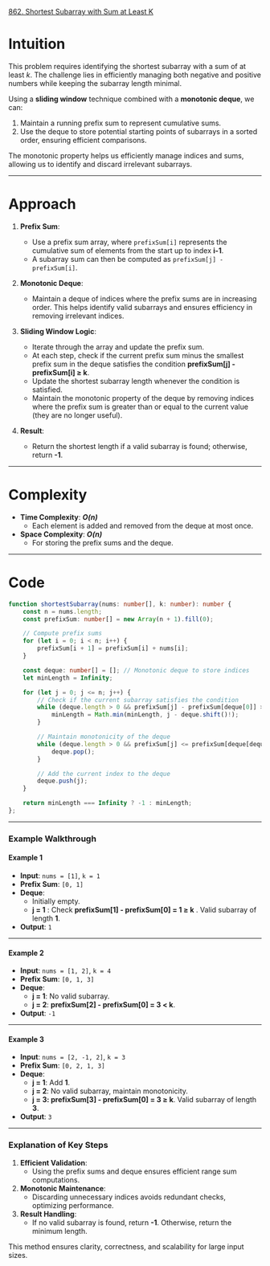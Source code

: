 [862. Shortest Subarray with Sum at Least K](https://leetcode.com/problems/shortest-subarray-with-sum-at-least-k/)


# Intuition
This problem requires identifying the shortest subarray with a sum of at least *k*. The challenge lies in efficiently managing both negative and positive numbers while keeping the subarray length minimal.

Using a **sliding window** technique combined with a **monotonic deque**, we can:
1. Maintain a running prefix sum to represent cumulative sums.
2. Use the deque to store potential starting points of subarrays in a sorted order, ensuring efficient comparisons.

The monotonic property helps us efficiently manage indices and sums, allowing us to identify and discard irrelevant subarrays.

---

# Approach
1. **Prefix Sum**:
   - Use a prefix sum array, where `prefixSum[i]` represents the cumulative sum of elements from the start up to index **i-1**.
   - A subarray sum can then be computed as `prefixSum[j] - prefixSum[i]`.

2. **Monotonic Deque**:
   - Maintain a deque of indices where the prefix sums are in increasing order. This helps identify valid subarrays and ensures efficiency in removing irrelevant indices.

3. **Sliding Window Logic**:
   - Iterate through the array and update the prefix sum.
   - At each step, check if the current prefix sum minus the smallest prefix sum in the deque satisfies the condition **prefixSum[j] - prefixSum[i] ≥ k**.
   - Update the shortest subarray length whenever the condition is satisfied.
   - Maintain the monotonic property of the deque by removing indices where the prefix sum is greater than or equal to the current value (they are no longer useful).

4. **Result**:
   - Return the shortest length if a valid subarray is found; otherwise, return **-1**.

---

# Complexity
- **Time Complexity**: ***O(n)***
  - Each element is added and removed from the deque at most once.
- **Space Complexity**: ***O(n)***
  - For storing the prefix sums and the deque.

---

# Code

```typescript
function shortestSubarray(nums: number[], k: number): number {
    const n = nums.length;
    const prefixSum: number[] = new Array(n + 1).fill(0);

    // Compute prefix sums
    for (let i = 0; i < n; i++) {
        prefixSum[i + 1] = prefixSum[i] + nums[i];
    }

    const deque: number[] = []; // Monotonic deque to store indices
    let minLength = Infinity;

    for (let j = 0; j <= n; j++) {
        // Check if the current subarray satisfies the condition
        while (deque.length > 0 && prefixSum[j] - prefixSum[deque[0]] >= k) {
            minLength = Math.min(minLength, j - deque.shift()!);
        }

        // Maintain monotonicity of the deque
        while (deque.length > 0 && prefixSum[j] <= prefixSum[deque[deque.length - 1]]) {
            deque.pop();
        }

        // Add the current index to the deque
        deque.push(j);
    }

    return minLength === Infinity ? -1 : minLength;
};

```

---

### Example Walkthrough

#### Example 1
- **Input**: `nums = [1]`, `k = 1`
- **Prefix Sum**: `[0, 1]`
- **Deque**: 
  - Initially empty.
  - **j = 1** : Check **prefixSum[1] - prefixSum[0] = 1 ≥ k** . Valid subarray of length **1**.
- **Output**: `1`

---

#### Example 2
- **Input**: `nums = [1, 2]`, `k = 4`
- **Prefix Sum**: `[0, 1, 3]`
- **Deque**: 
  - **j = 1**: No valid subarray.
  - **j = 2**: **prefixSum[2] - prefixSum[0] = 3 < k**.
- **Output**: `-1`

---

#### Example 3
- **Input**: `nums = [2, -1, 2]`, `k = 3`
- **Prefix Sum**: `[0, 2, 1, 3]`
- **Deque**: 
  - **j = 1**: Add **1**.
  - **j = 2**: No valid subarray, maintain monotonicity.
  - **j = 3: prefixSum[3] - prefixSum[0] = 3 ≥ k**. Valid subarray of length **3**.
- **Output**: `3`

---

### Explanation of Key Steps
1. **Efficient Validation**:
   - Using the prefix sums and deque ensures efficient range sum computations.
2. **Monotonic Maintenance**:
   - Discarding unnecessary indices avoids redundant checks, optimizing performance.
3. **Result Handling**:
   - If no valid subarray is found, return **-1**. Otherwise, return the minimum length.

This method ensures clarity, correctness, and scalability for large input sizes.